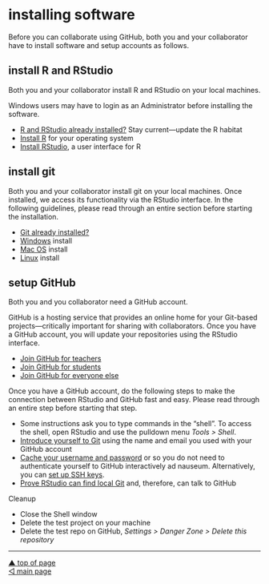 installing software
================

Before you can collaborate using GitHub, both you and your collaborator
have to install software and setup accounts as follows.

## install R and RStudio

Both you and your collaborator install R and RStudio on your local
machines.

Windows users may have to login as an Administrator before installing
the software.

-   [R and RStudio already installed?](p003-updating-R-habitat.md) Stay
    current—update the R habitat
-   <a href="https://cloud.r-project.org" target="_blank">Install R</a>
    for your operating system  
-   <a href="https://www.rstudio.com/products/rstudio/#Desktop" target="_blank">Install RStudio</a>,
    a user interface for R

## install git

Both you and your collaborator install git on your local machines. Once
installed, we access its functionality via the RStudio interface. In the
following guidelines, please read through an entire section before
starting the installation.

-   [Git already
    installed?](https://happygitwithr.com/install-git.html#git-already-installed)
-   [Windows](https://happygitwithr.com/install-git.html#install-git-windows)
    install
-   [Mac OS](https://happygitwithr.com/install-git.html#macos) install
-   [Linux](https://happygitwithr.com/install-git.html#linux) install

## setup GitHub

Both you and you collaborator need a GitHub account.

GitHub is a hosting service that provides an online home for your
Git-based projects—critically important for sharing with collaborators.
Once you have a GitHub account, you will update your repositories using
the RStudio interface.

-   [Join GitHub for teachers](https://education.github.com/teachers)
-   [Join GitHub for students](https://education.github.com/students)
-   [Join GitHub for everyone else](https://github.com/)

Once you have a GitHub account, do the following steps to make the
connection between RStudio and GitHub fast and easy. Please read through
an entire step before starting that step.

-   Some instructions ask you to type commands in the “shell”. To access
    the shell, open RStudio and use the pulldown menu *Tools &gt;
    Shell*.
-   [Introduce yourself to
    Git](http://happygitwithr.com/hello-git.html#hello-git) using the
    name and email you used with your GitHub account
-   [Cache your username and
    password](http://happygitwithr.com/credential-caching.html#credential-caching)
    or so you do not need to authenticate yourself to GitHub
    interactively ad nauseum. Alternatively, you can [set up SSH
    keys](http://happygitwithr.com/ssh-keys.html#ssh-keys).
-   [Prove RStudio can find local
    Git](http://happygitwithr.com/rstudio-git-github.html#rstudio-git-github)
    and, therefore, can talk to GitHub

Cleanup

-   Close the Shell window
-   Delete the test project on your machine
-   Delete the test repo on GitHub, *Settings &gt; Danger Zone &gt;
    Delete this repository*

------------------------------------------------------------------------

<a href="#top">▲ top of page</a>  
[◁ main page](../README.md)
